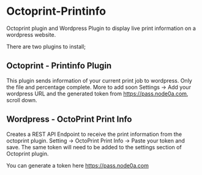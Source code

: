 # Octoprint-Printinfo
Octoprint plugin and Wordpress Plugin to display live print information on a wordpress website.

There are two plugins to install;

## Octoprint - Printinfo Plugin
This plugin sends information of your current print job to wordpress. Only the file and percentage complete. More to add soon
Settings -> Add your wordpress URL and the generated token from https://pass.node0a.com, scroll down. 

## Wordpress - OctoPrint Print Info
Creates a REST API Endpoint to receive the print information from the octoprint plugin. 
Setting -> OctoPrint Print Info -> Paste your token and save. 
The same token will need to be added to the settings section of Octoprint plugin. 

You can generate a token here https://pass.node0a.com

